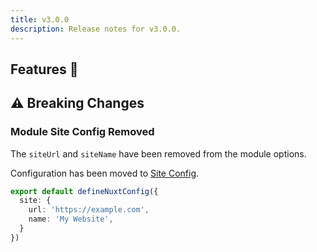 ```yaml
---
title: v3.0.0
description: Release notes for v3.0.0.
---
```


## Features :rocket:

## ⚠️ Breaking Changes

### Module Site Config Removed

The `siteUrl` and `siteName` have been removed from the module options.

Configuration has been moved to [Site Config](/site-config).

```ts [nuxt.config]
export default defineNuxtConfig({
  site: {
    url: 'https://example.com',
    name: 'My Website',
  }
})
```
